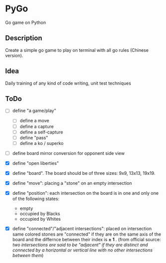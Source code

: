 # PyGo
Go game on Python

## Description
Create a simple go game to play on terminal with all go rules (Chinese
version).

## Idea
Daily training of any kind of code writing, unit test techniques

## ToDo
- [ ] define "a game/play"
  - [ ] define a move
  - [ ] define a capture
  - [ ] define a self-capture
  - [ ] define "pass"
  - [ ] define a ko / superko
- [ ] define board mirror conversion for opponent side view
- [x] define "open liberties"
- [x] define "board". The board should be of three sizes: 9x9, 13x13, 19x19.
- [x] define "move": placing a "stone" on an empty intersection
- [x] define "position": each intersection on the board is in one and only one of
  the following states:
    - empty
    - occupied by Blacks
    - occupied by Whites
- [x] define "connected"/"adjacent intersections": placed on intersection same
  colored stones are "connected" if they are on the same axis of the board and the differnce
  between their index is __± 1__ . (from official source: _two intersections
  are said to be "adjacent" if they are distinct and connected by a horizontal
  or vertical line with no other intersections between them_)

